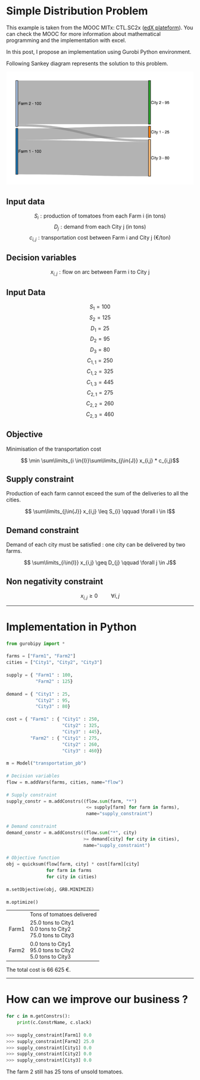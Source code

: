 # Simple Distribution Problem

This example is taken from the MOOC MITx: CTL.SC2x ([edX plateform](https://www.edx.org/)). You can check the MOOC for more information about mathematical programming and the implementation with excel.

In this post, I propose an implementation using Gurobi Python environment.


Following Sankey diagram represents the solution to this problem.

<p align="center">
<img src="/img/sankey_bokeh.png" alt="Sankey Diagram">
</p>

<!--more-->


## Input data


<script type="text/x-mathjax-config">
  MathJax.Hub.Config({tex2jax: {inlineMath: [['$','$'], ['\\(','\\)']]}});
</script>
<script type="text/javascript" async
  src="https://cdnjs.cloudflare.com/ajax/libs/mathjax/2.7.5/latest.js?config=TeX-MML-AM_CHTML">
</script>


	
$$S_{i} : \text{production of tomatoes from each Farm i (in tons)}$$
$$D_{j} : \text{demand from each City j (in tons)}$$
$$c_{i,j} : \text{transportation cost between Farm i and City j (€/ton)}$$





## Decision variables
$$x_{i,j} : \text{flow on arc between Farm i to City j}$$

## Input Data
$$S_{1} = 100$$
$$S_{2} = 125$$
$$D_{1} = 25$$
$$D_{2} = 95$$
$$D_{3} = 80$$
$$C_{1,1} = 250$$
$$C_{1,2} = 325$$
$$C_{1,3} = 445$$
$$C_{2,1} = 275$$
$$C_{2,2} = 260$$
$$C_{2,3} = 460$$

## Objective
Minimisation of the transportation cost

$$ \min \sum\limits_{i \in{I}}\sum\limits_{j\in{J}} x_{i,j} * c_{i,j}$$

## Supply constraint
Production of each farm cannot exceed the sum of the deliveries to all the cities.

$$ \sum\limits_{j\in{J}} x_{i,j} \leq S_{i} \qquad \forall i \in I$$

## Demand constraint
Demand of each city must be satisfied : one city can be delivered by two farms.

$$ \sum\limits_{i\in{I}} x_{i,j} \geq D_{j}  \qquad \forall j \in J$$

## Non negativity constraint

$$ x_{i,j} \geq 0 \qquad \ \forall i,j $$

-----

# Implementation in Python

```python
from gurobipy import *

farms = ["Farm1", "Farm2"]
cities = ["City1", "City2", "City3"]

supply = { "Farm1" : 100,
           "Farm2" : 125}

demand = { "City1" : 25,
           "City2" : 95,
           "City3" : 80}

cost = { "Farm1" : { "City1" : 250,
                     "City2" : 325,
                     "City3" : 445},
         "Farm2" : { "City1" : 275,
                     "City2" : 260,
                     "City3" : 460}}

m = Model("transportation_pb")

# Decision variables
flow = m.addVars(farms, cities, name="flow")

# Supply constraint
supply_constr = m.addConstrs((flow.sum(farm, "*")
                              <= supply[farm] for farm in farms), 
                              name="supply_constraint")

# Demand constraint
demand_constr = m.addConstrs((flow.sum("*", city)
                             >= demand[city] for city in cities),
                             name="supply_constraint")

# Objective function
obj = quicksum(flow[farm, city] * cost[farm][city] 
               for farm in farms 
               for city in cities)

m.setObjective(obj, GRB.MINIMIZE)

m.optimize()
```

<table><tr><td></td><td>Tons of tomatoes delivered</td></tr>
	<tr><td>Farm1</td>
		<td>25.0 tons to City1 <br/>0.0 tons to City2 
			<br/>75.0 tons to City3 <br/></td></tr>
	<tr><td>Farm2</td>
		<td>0.0 tons to City1 <br/>95.0 tons to City2 
			<br/>5.0 tons to City3 <br/></td></tr>
</table>

The total cost is 66 625 €.

----

# How can we improve our business ?

```python
for c in m.getConstrs():
    print(c.ConstrName, c.slack)

>>> supply_constraint[Farm1] 0.0
>>> supply_constraint[Farm2] 25.0
>>> supply_constraint[City1] 0.0
>>> supply_constraint[City2] 0.0
>>> supply_constraint[City3] 0.0
```
The farm 2 still has 25 tons of unsold tomatoes.

